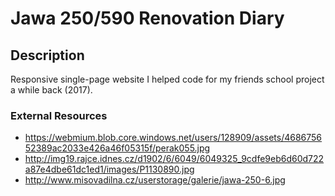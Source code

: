 # Jawa 250/590 Renovation Diary

## Description
Responsive single-page website I helped code for my friends school project a while back (2017).

### External Resources
* https://webmium.blob.core.windows.net/users/128909/assets/468675652389ac2033e426a46f05315f/perak055.jpg
* http://img19.rajce.idnes.cz/d1902/6/6049/6049325_9cdfe9eb6d60d722a87e4dbe61dc1ed1/images/P1130890.jpg
* http://www.misovadilna.cz/userstorage/galerie/jawa-250-6.jpg
